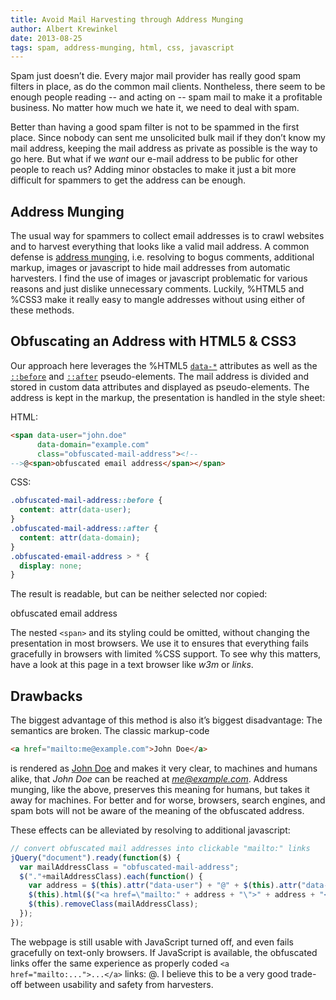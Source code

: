 ```yaml
---
title: Avoid Mail Harvesting through Address Munging
author: Albert Krewinkel
date: 2013-08-25
tags: spam, address-munging, html, css, javascript
---
```


Spam just doesn’t die.  Every major mail provider has really good spam filters
in place, as do the common mail clients.  Nontheless, there seem to be enough
people reading -- and acting on -- spam mail to make it a profitable business.
No matter how much we hate it, we need to deal with spam.

Better than having a good spam filter is not to be spammed in the first place.
Since nobody can sent me unsolicited bulk mail if they don’t know my mail
address, keeping the mail address as private as possible is the way to go
here.  But what if we *want* our e-mail address to be public for other people
to reach us?  Adding minor obstacles to make it just a bit more difficult for
spammers to get the address can be enough.

##  Address Munging

The usual way for spammers to collect email addresses is to crawl websites and
to harvest everything that looks like a valid mail address.  A common defense
is [address munging](https://en.wikipedia.org/wiki/Address_munging),
i.e. resolving to bogus comments, additional markup, images or javascript to
hide mail addresses from automatic harvesters.  I find the use of images or
javascript problematic for various reasons and just dislike unnecessary
comments.  Luckily, %HTML5 and %CSS3 make it really easy to mangle addresses
without using either of these methods.

## Obfuscating an Address with HTML5 & CSS3

Our approach here leverages the %HTML5
[`data-*`](http://www.w3.org/TR/html5/dom.html#embedding-custom-non-visible-data-with-the-data-*-attributes)
attributes as well as the
[`::before`](https://developer.mozilla.org/en-US/docs/Web/CSS/::before) and
[`::after`](https://developer.mozilla.org/en-US/docs/Web/CSS/::after)
pseudo-elements.  The mail address is divided and stored in custom data
attributes and displayed as pseudo-elements.  The address is kept in the
markup, the presentation is handled in the style sheet:

HTML:

``` html
<span data-user="john.doe"
      data-domain="example.com"
      class="obfuscated-mail-address"><!--
-->@<span>obfuscated email address</span></span>
```

CSS:

``` css
.obfuscated-mail-address::before {
  content: attr(data-user);
}
.obfuscated-mail-address::after {
  content: attr(data-domain);
}
.obfuscated-email-address > * {
  display: none;
}
```

The result is readable, but can be neither selected nor copied:

<span data-user="john.doe"
      data-domain="example.com"
      class="obfuscated-mail-address dont-touch"><!--
--><span>obfuscated email address</span></span>

The nested `<span>` and its styling could be omitted, without changing the
presentation in most browsers.  We use it to ensures that everything fails
gracefully in browsers with limited %CSS support.  To see why this matters,
have a look at this page in a text browser like *w3m* or *links*.


## Drawbacks

The biggest advantage of this method is also it’s biggest disadvantage: The
semantics are broken.  The classic markup-code

``` HTML
<a href="mailto:me@example.com">John Doe</a>
```

is rendered as <a href="mailto:me@example.com">John Doe</a> and makes it very
clear, to machines and humans alike, that *John Doe* can be reached at
*me@example.com*.  Address munging, like the above, preserves this meaning for
humans, but takes it away for machines.  For better and for worse, browsers,
search engines, and spam bots will not be aware of the meaning of the
obfuscated address.

These effects can be alleviated by resolving to additional javascript:

``` javascript
// convert obfuscated mail addresses into clickable "mailto:" links
jQuery("document").ready(function($) {
  var mailAddressClass = "obfuscated-mail-address";
  $("."+mailAddressClass).each(function() {
    var address = $(this).attr("data-user") + "@" + $(this).attr("data-domain");
    $(this).html($("<a href=\"mailto:" + address + "\">" + address + "</a>", {}));
    $(this).removeClass(mailAddressClass);
  });
});
```

The webpage is still usable with JavaScript turned off, and even fails
gracefully on text-only browsers.  If JavaScript is available, the obfuscated
links offer the same experience as properly coded `<a
href="mailto:...">...</a>` links: <span data-user="john.doe"
data-domain="example.com" class="obfuscated-mail-address">@</span>.  I believe
this to be a very good trade-off between usability and safety from harvesters.
